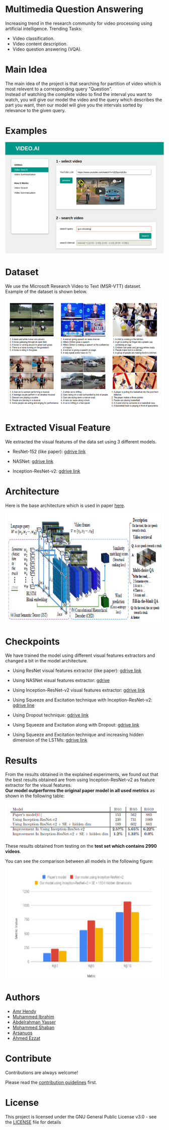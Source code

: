 # Multimedia Question Answering

Increasing trend in the research community for video processing using artificial intelligence.
Trending Tasks:
- Video classification.
- Video content description.
- Video question answering (VQA).

# Main Idea

The main idea of the project is that searching for partition of video which is most relevent to a corresponding query "Question". <br/>
Instead of watching the complete video to find the interval you want to watch, you will give our model the video and the query which describes the part you want, then our model will give you the intervals sorted by relevance to the given query.

# Examples

[![Watch the video](Images/sample_video.png)](https://youtu.be/VwxOHvsqeU0)

# Dataset

We use the Microsoft Research Video to Text (MSR-VTT) dataset. <br/>
Example of the dataset is shown below.
<p align="center">
  <img width="650" height="350" src="Images/dataset.PNG">
</p>

# Extracted Visual Feature
We extracted the visual features of the data set using 3 different models.

* ResNet-152 (like paper): [gdrive link](https://drive.google.com/open?id=16EANa7XI-pX9vjJJCpQXZeVfHGBIGird)

* NASNet: [gdrive link](https://drive.google.com/open?id=1-NkhaeHWdrQjdSRhqVVcYCXvZV6vp0tw)

* Inception-ResNet-v2: [gdrive link](https://drive.google.com/open?id=1X7l0Uc2dij0RZDXfizOZYc1EyRwjfxxG)


# Architecture

Here is the base architecture which is used in paper [here](https://arxiv.org/abs/1808.02559).

<p align="center">
  <img width="650" height="350" src="Images/arch.PNG">
</p>

# Checkpoints

We have trained the model using different visual features extractors and changed a bit in the model architecture.

* Using ResNet visual features extractor (like paper): [gdrive link](https://drive.google.com/open?id=11QgK_WM1QUM6-R6FLLDcBxSh1Aj9H13j)

* Using NASNet visual features extractor: [gdrive](https://drive.google.com/open?id=1ulXiHvIg3fZ4xrXIGfUQto84E8oEbBz0)

* Using Inception-ResNet-v2 visual features extractor: [gdrive link](https://drive.google.com/open?id=1X7l0Uc2dij0RZDXfizOZYc1EyRwjfxxG)

* Using Squeeze and Excitation technique with Inception-ResNet-v2: [gdrive line](https://drive.google.com/open?id=1KHUDPItXL3b0s7ojTZadoObVGX4yFvkw)

* Using Dropout technique: [gdrive link](https://drive.google.com/open?id=1bSXXHPSpg7jSkC2fUpe86R5naL4CZoHI)

* Using Squeeze and Excitation along with Dropout: [gdrive link](https://drive.google.com/open?id=1-6Av792Htkal_sp9lM_7PwbwGCrejKaE)

* Using Squeeze and Excitation technique and increasing hidden dimension of the LSTMs: [gdrive link](https://drive.google.com/open?id=1XZISh3Jg24jMuChZ5ChOb1kgvOEns2fC)


# Results

From the results obtained in the explained experiments,  we found out that the best results obtained are from using Inception-ResNet-v2 as feature extractor for the visual features. <br/>
**Our model outperforms the original paper model in all used metrics** as shown in the following table:

<p align="center">
  <img src="Images/results.PNG">
</p>

These results obtained from testing on the **test set which contains 2990 videos**.

You can see the comparison between all models in the following figure:
<p align="center">
  <img width="650" height="350" src="Images/results2.PNG">
</p>

# Authors

* [Amr Hendy](https://github.com/AmrHendy)
* [Muhammed Ibrahim](https://github.com/MuhammedKhamis)
* [Abdelrahman Yasser](https://github.com/Abdelrhman-Yasser)
* [Mohammed Shaban](https://github.com/mohamed-shaapan)
* [Arsanuos](https://github.com/Arsanuos)
* [Ahmed Ezzat](https://github.com/AhmedMaghawry) 

# Contribute

Contributions are always welcome!

Please read the [contribution guidelines](contributing.md) first.


# License

This project is licensed under the GNU General Public License v3.0 - see the [LICENSE](LICENSE) file for details


